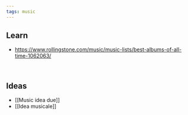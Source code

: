 ```yaml
---
tags: music
---
```

## Learn

- https://www.rollingstone.com/music/music-lists/best-albums-of-all-time-1062063/

<br>

## Ideas

- [[Music idea due]]
- [[Idea musicale]]